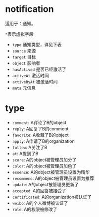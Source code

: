 # notification

适用于：通知。

`*`表示虚拟字段

- `type` 通知类型，详见下表
- `source` 来源
- `target` 目标
- `object` 影响者
- `hasActived` 是否已经激活了
- `activeAt` 激活时间
- `activeByAt` 被激活时间
- `meta` 元信息


# type
- `comment`: A评论了B的object
- `reply`: A回复了B的comment
- `favorite`: A收藏了B的object
- `apply`: A申请了B的organization
- `follow`: A关注了B
- `at`: A提到了B
- `score`: A的object被管理员加分了
- `color`: A的object被管理员加色了
- `essence`: A的object被管理员设置为精华
- `recommend`: A的object被管理员设置为推荐
- `update`: A的object被管理员更新了
- `accepted`: A的回答被接受了
- `certificated`: A的organization被认证了
- `weibo`: A的个人微博被认证了
- `role`: A的权限被修改了
